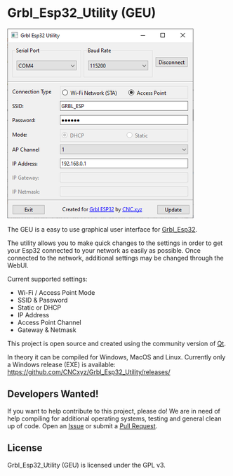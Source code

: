 # Grbl_Esp32_Utility (GEU)

![Grbl_Esp32_Utility Screenshot](https://github.com/CNCxyz/Grbl_Esp32_Utility/blob/38bc47e57d0f027121966376c1f70f785fbb909b/GEU-Screenshot.png)

The GEU is a easy to use graphical user interface for [Grbl_Esp32](https://github.com/bdring/Grbl_Esp32). 

The utility allows you to make quick changes to the settings in order to get your Esp32 connected to your network as easily as possible. Once connected to the network, additional settings may be changed through the WebUI.

Current supported settings:

 * Wi-Fi / Access Point Mode
 * SSID & Password
 * Static or DHCP
 * IP Address
 * Access Point Channel
 * Gateway & Netmask

This project is open source and created using the community version of [Qt](https://www.qt.io/download-open-source).

In theory it can be compiled for Windows, MacOS and Linux. Currently only a Windows release (EXE) is available: https://github.com/CNCxyz/Grbl_Esp32_Utility/releases/

## Developers Wanted!

If you want to help contribute to this project, please do! We are in need of help compiling for additional operating systems, testing and general clean up of code. Open an [Issue](https://github.com/CNCxyz/Grbl_Esp32_Utility/issues) or submit a [Pull Request](https://github.com/CNCxyz/Grbl_Esp32_Utility/pulls).

## License

Grbl_Esp32_Utility (GEU) is licensed under the GPL v3.

